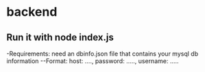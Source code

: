 # backend

## Run it with node index.js
-Requirements: need an dbinfo.json file that contains your mysql db information 
--Format: host: ...., password: ....., username: .....
